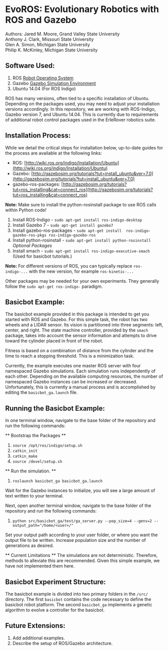 # EvoROS: Evolutionary Robotics with ROS and Gazebo

Authors:
Jared M. Moore, Grand Valley State University  
Anthony J. Clark, Missouri State University  
Glen A. Simon, Michigan State University  
Philip K. McKinley, Michigan State University  

## Software Used:

1. ROS [Robot Operating System](http://www.ros.org/)
2. Gazebo [Gazebo Simulation Environment](http://gazebosim.org/)
3. Ubuntu 14.04 (For ROS Indigo)

ROS has many versions, often tied to a specific installation of Ubuntu.  Depending on the packages used, you may need to adjust your installation versions accordingly.  In this repository, we are working with ROS-Indigo, Gazebo version 7, and Ubuntu 14.04.  This is currently due to requirements of additional robot control packages used in the ErleRover robotics suite.

## Installation Process:

While we detail the critical steps for installation below, up-to-date guides for the process are available at the following links:

* ROS: [http://wiki.ros.org/indigo/Installation/Ubuntu](http://wiki.ros.org/indigo/Installation/Ubuntu)
* Gazebo: [http://gazebosim.org/tutorials?tut=install_ubuntu&ver=7.0](http://gazebosim.org/tutorials?tut=install_ubuntu&ver=7.0)
* gazebo-ros-packages: [http://gazebosim.org/tutorials?tut=ros_installing&cat=connect_ros](http://gazebosim.org/tutorials?tut=ros_installing&cat=connect_ros)

**Note:** Make sure to install the python-rosinstall package to use ROS calls within Python code!

1. Install ROS-Indigo - `sudo apt-get install ros-indigo-desktop`
2. Install Gazebo 7 - `sudo apt-get install gazebo7`
3. Install gazebo-ros-packages - `sudo apt-get install  ros-indigo-gazebo-ros-pkgs ros-indigo-gazebo-ros`
4. Install python-rosinstall - `sudo apt-get install python-rosinstall`
*Optional Packages*
5. Install smach - `sudo apt-get install ros-indigo-executive-smach` (Used for basicbot tutorials.)

**Note:** For different versions of ROS, you can typically replace `ros-indigo-...` with the new version, for example `ros-kinetic-...`

Other packages may be needed for your own experiments.  They generally follow the `sudo apt-get ros-indigo-` paradigm.  

## Basicbot Example:

The basicbot example provided in this package is intended to get you started with ROS and Gazebo.  For this simple task, the robot has two wheels and a LIDAR sensor.  Its vision is partitioned into three segments: left, center, and right.  The state machine controller, provided by the `smach` package, takes into account the sensor information and attempts to drive toward the cylinder placed in front of the robot.  

Fitness is based on a combination of distance from the cylinder and the time to reach a stopping threshold.  This is a minimization task.  

Currently, the example executes one master ROS server with four namespaced Gazebo simulations.  Each simulation runs independently of each other.  Depending on the available computing resources, the number of namespaced Gazebo instances can be increased or decreased.  Unfortunately, this is currently a manual process and is accomplished by editing the `basicbot_ga.launch` file.  

## Running the Basicbot Example:

In one terminal window, navigate to the base folder of the repository and run the following commands:

** Bootstrap the Packages **
1. `source /opt/ros/indigo/setup.sh`
2. `catkin_init`
3. `catkin_make`
4. `source /devel/setup.sh`

** Run the simulation. **
1. `roslaunch basicbot_ga basicbot_ga.launch`

Wait for the Gazebo instances to initialize, you will see a large amount of text written to your terminal.

Next, open another terminal window, navigate to the base folder of the repository and run the following commands:

1. `python src/basicbot_ga/test/ga_server.py --pop_size=4 --gens=2 --output_path="/home/<user>/"`

Set your output path according to your user folder, or where you want the output file to be written.  Increase population size and the number of generations as desired.  

** Current Limitations **
The simulations are not deterministic.  Therefore, methods to alleviate this are recommended.  Given this simple example, we have not implemented them here.

## Basicbot Experiment Structure:

The basicbot example is divided into two primary folders in the `/src/` directory.  The first `basicbot` contains the code necessary to define the basicbot robot platform.  The second `basicbot_ga` implements a genetic algorithm to evolve a controller for the basicbot.

## Future Extensions:

1. Add additional examples.
2. Describe the setup of ROS/Gazebo architecture.